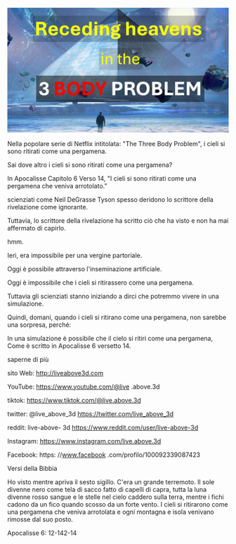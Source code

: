![Video cover image](../cover.jpeg "cover-photo")

Nella popolare serie di Netflix intitolata: "The Three Body Problem", i cieli si sono ritirati come una pergamena.

Sai dove altro i cieli si sono ritirati come una pergamena?

In Apocalisse Capitolo 6 Verso 14, "I cieli si sono ritirati come una pergamena che veniva arrotolato."

scienziati come Neil DeGrasse Tyson spesso deridono lo scrittore della rivelazione come ignorante.

Tuttavia, lo scrittore della rivelazione ha scritto ciò che ha visto e non ha mai affermato di capirlo.

hmm.

Ieri, era impossibile per una vergine partoriale.

Oggi è possibile attraverso l'inseminazione artificiale.

Oggi è impossibile che i cieli si ritirassero come una pergamena.

Tuttavia gli scienziati stanno iniziando a dirci che potremmo vivere in una simulazione.

Quindi, domani, quando i cieli si ritirano come una pergamena, non sarebbe una sorpresa, perché:

In una simulazione è possibile che il cielo si ritiri come una pergamena, Come è scritto in Apocalisse 6 versetto 14.

saperne di più

sito Web: http://liveabove3d.com

YouTube: https://www.youtube.com/@live .above.3d

tiktok: https://www.tiktok.com/@live.above.3d

twitter: @live_above_3d https://twitter.com/live_above_3d

reddit: live-above- 3d https://www.reddit.com/user/live-above-3d

Instagram: https://www.instagram.com/live.above.3d

Facebook: https: //www.facebook .com/profilo/100092339087423

Versi della Bibbia

Ho visto mentre apriva il sesto sigillo. C'era un grande terremoto. Il sole divenne nero come tela di sacco fatto di capelli di capra, tutta la luna divenne rosso sangue e le stelle nel cielo caddero sulla terra, mentre i fichi cadono da un fico quando scosso da un forte vento. I cieli si ritirarono come una pergamena che veniva arrotolata e ogni montagna e isola venivano rimosse dal suo posto.

Apocalisse 6: 12-142-14